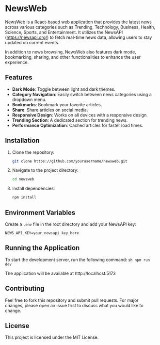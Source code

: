 # NewsWeb

NewsWeb is a React-based web application that provides the latest news across various categories such as Trending, Technology, Business, Health, Science, Sports, and Entertainment. It utilizes the NewsAPI (https://newsapi.org/) to fetch real-time news data, allowing users to stay updated on current events.

In addition to news browsing, NewsWeb also features dark mode, bookmarking, sharing, and other functionalities to enhance the user experience.

## Features

- **Dark Mode**: Toggle between light and dark themes.
- **Category Navigation**: Easily switch between news categories using a dropdown menu.
- **Bookmarks**: Bookmark your favorite articles.
- **Share**: Share articles on social media.
- **Responsive Design**: Works on all devices with a responsive design.
- **Trending Section**: A dedicated section for trending news.
- **Performance Optimization**: Cached articles for faster load times.

## Installation

1. Clone the repository:
    ```sh
    git clone https://github.com/yourusername/newsweb.git
    ```
2. Navigate to the project directory:
    ```sh
    cd newsweb
    ```
3. Install dependencies:
    ```sh
    npm install
    ```

## Environment Variables

Create a `.env` file in the root directory and add your NewsAPI key:

```plaintext
NEWS_API_KEY=your_newsapi_key_here
```

## Running the Application

To start the development server, run the following command:
    ```sh
    npm run dev
    ```

The application will be available at 
http://localhost:5173

## Contributing
Feel free to fork this repository and submit pull requests. For major changes, please open an issue first to discuss what you would like to change.

## License
This project is licensed under the MIT License.
